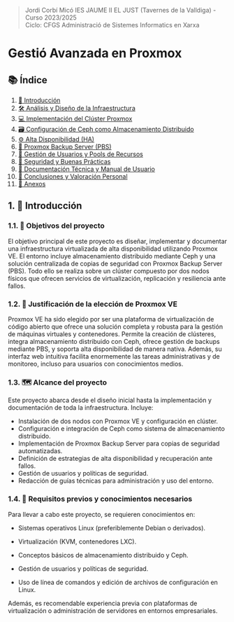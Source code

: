 <a name="top"></a>
> Jordi Corbí Micó
> IES JAUME II EL JUST (Tavernes de la Valldiga) - Curso 2023/2025  
> Ciclo: CFGS Administració de Sistemes Informatics en Xarxa 

#  Gestió Avanzada en Proxmox

## 📚 Índice

1. [📘 Introducción](#1-introducción)  
2. [🛠️ Análisis y Diseño de la Infraestructura](#2-análisis-y-diseño-de-la-infraestructura)  
3. [💻 Implementación del Clúster Proxmox](#3-implementación-del-clúster-proxmox)  
4. [🗃️ Configuración de Ceph como Almacenamiento Distribuido](#4-configuración-de-ceph-como-almacenamiento-distribuido)  
5. [⚙️ Alta Disponibilidad (HA)](#5-alta-disponibilidad-ha)  
6. [🧰 Proxmox Backup Server (PBS)](#6-proxmox-backup-server-pbs)  
7. [👥 Gestión de Usuarios y Pools de Recursos](#7-gestión-de-usuarios-y-pools-de-recursos)  
8. [🔐 Seguridad y Buenas Prácticas](#8-seguridad-y-buenas-prácticas)  
9. [📄 Documentación Técnica y Manual de Usuario](#9-documentación-técnica-y-manual-de-usuario)  
10. [🧠 Conclusiones y Valoración Personal](#10-conclusiones-y-valoración-personal)  
11. [📎 Anexos](#11-anexos)


## 1. 📘 Introducción

### 1.1. 🎯 Objetivos del proyecto

El objetivo principal de este proyecto es diseñar, implementar y documentar una infraestructura virtualizada de alta disponibilidad utilizando Proxmox VE. El entorno incluye almacenamiento distribuido mediante Ceph y una solución centralizada de copias de seguridad con Proxmox Backup Server (PBS). Todo ello se realiza sobre un clúster compuesto por dos nodos físicos que ofrecen servicios de virtualización, replicación y resiliencia ante fallos.

### 1.2. 🧩 Justificación de la elección de Proxmox VE

Proxmox VE ha sido elegido por ser una plataforma de virtualización de código abierto que ofrece una solución completa y robusta para la gestión de máquinas virtuales y contenedores. Permite la creación de clústeres, integra almacenamiento distribuido con Ceph, ofrece gestión de backups mediante PBS, y soporta alta disponibilidad de manera nativa. Además, su interfaz web intuitiva facilita enormemente las tareas administrativas y de monitoreo, incluso para usuarios con conocimientos medios.

### 1.3. 🗺️ Alcance del proyecto

Este proyecto abarca desde el diseño inicial hasta la implementación y documentación de toda la infraestructura. Incluye:

- Instalación de dos nodos con Proxmox VE y configuración en clúster.
- Configuración e integración de Ceph como sistema de almacenamiento distribuido.
- Implementación de Proxmox Backup Server para copias de seguridad automatizadas.
- Definición de estrategias de alta disponibilidad y recuperación ante fallos.
- Gestión de usuarios y políticas de seguridad.
- Redacción de guías técnicas para administración y uso del entorno.

### 1.4. 🧠 Requisitos previos y conocimientos necesarios

Para llevar a cabo este proyecto, se requieren conocimientos en:

- Sistemas operativos Linux (preferiblemente Debian o derivados).


- Virtualización (KVM, contenedores LXC).
- Conceptos básicos de almacenamiento distribuido y Ceph.
- Gestión de usuarios y políticas de seguridad.
- Uso de línea de comandos y edición de archivos de configuración en Linux.

Además, es recomendable experiencia previa con plataformas de virtualización o administración de servidores en entornos empresariales.